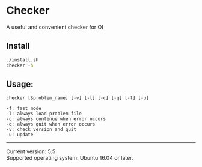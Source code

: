 # Checker
A useful and convenient checker for OI

## Install
```bash
./install.sh
checker -h
```

## Usage:
```
checker [$problem_name] [-v] [-l] [-c] [-q] [-f] [-u]

-f: fast mode
-l: always load problem file
-c: always continue when error occurs
-q: always quit when error occurs
-v: check version and quit
-u: update
```

---
Current version: 5.5  
Supported operating system: Ubuntu 16.04 or later.
